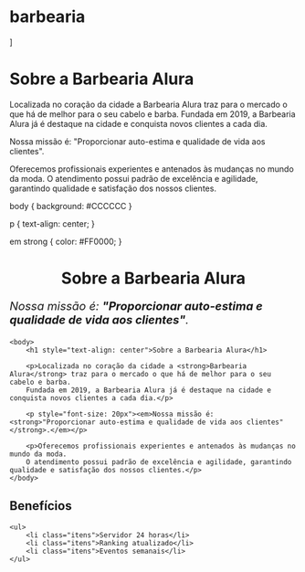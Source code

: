 # barbearia

]<h1>Sobre a Barbearia Alura</h1>

<p>Localizada no coração da cidade a Barbearia Alura traz para o mercado o que há de melhor para o seu cabelo e barba. 
Fundada em 2019, a Barbearia Alura já é destaque na cidade e conquista novos clientes a cada dia.</p

<p>Nossa missão é: "Proporcionar auto-estima e qualidade de vida aos clientes".</p>

<p>Oferecemos profissionais experientes e antenados às mudanças no mundo da moda. 
O atendimento possui padrão de excelência e agilidade, garantindo qualidade e satisfação dos nossos clientes.</p>
 <link rel="stylesheet" href="style.css">
  <!DOCTYPE html>
<html lang="pt-br">
<head>
    <meta charset="UTF-8">
    <title>Barbearia Alura</title>
    <link rel="stylesheet" href="style.css">
</head>
<body>

</body>
</html> 


body {
    background: #CCCCCC
}

p {
    text-align: center;
}

em strong {
    color: #FF0000;
}<link rel="stylesheet" href="style.css">
<h1 style="text-align: center">Sobre a Barbearia Alura</h1>
<p style="font-size: 20px"><em>Nossa missão é: <strong>"Proporcionar auto-estima e qualidade de vida aos clientes"</strong>.</em></p>
<!DOCTYPE html>
<html lang="pt-br">
    <head>
        <meta charset="UTF-8">
        <title>Barbearia Alura</title>
        <link rel="stylesheet" href="style.css">
    </head>

    <body>
        <h1 style="text-align: center">Sobre a Barbearia Alura</h1>

        <p>Localizada no coração da cidade a <strong>Barbearia Alura</strong> traz para o mercado o que há de melhor para o seu cabelo e barba. 
        Fundada em 2019, a Barbearia Alura já é destaque na cidade e conquista novos clientes a cada dia.</p>

        <p style="font-size: 20px"><em>Nossa missão é: <strong>"Proporcionar auto-estima e qualidade de vida aos clientes"</strong>.</em></p>

        <p>Oferecemos profissionais experientes e antenados às mudanças no mundo da moda. 
        O atendimento possui padrão de excelência e agilidade, garantindo qualidade e satisfação dos nossos clientes.</p>
    </body>
</html>
<div class="beneficios">
    <h2>Benefícios</h2>

    <ul>
        <li class="itens">Servidor 24 horas</li>
        <li class="itens">Ranking atualizado</li>
        <li class="itens">Eventos semanais</li>
    </ul>
</div>
